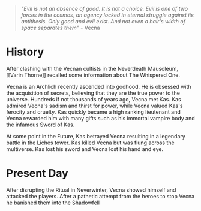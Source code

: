 
> *"Evil is not an absence of good. It is not a choice. Evil is one of two forces in the cosmos, an agency locked in eternal struggle against its antithesis. Only good and evil exist. And not even a hair's width of space separates them"* - Vecna


# History
After clashing with the Vecnan cultists in the Neverdeath Mausoleum, [[Varin Thorne]] recalled some information about The Whispered One.

Vecna is an Archlich recently ascended into godhood. He is obsessed with the acquisition of secrets, believing that they are the true power to the universe. Hundreds if not thousands of years ago, Vecna met Kas. Kas admired Vecna's sadism and thirst for power, while Vecna valued Kas's ferocity and cruelty. Kas quickly became a high ranking lieutenant and Vecna rewarded him with many gifts such as his immortal vampire body and the infamous Sword of Kas.

At some point in the Future, Kas betrayed Vecna resulting in a legendary battle in the Liches tower. Kas killed Vecna but was flung across the multiverse. Kas lost his sword and Vecna lost his hand and eye.

# Present Day
After disrupting the Ritual in Neverwinter, Vecna showed himself and attacked the players. After a pathetic attempt from the heroes to stop Vecna he banished them into the Shadowfell

